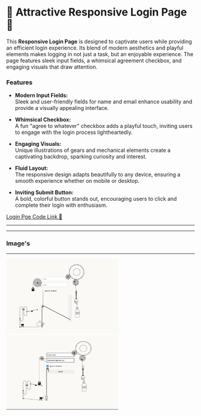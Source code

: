 # 🌟 Attractive Responsive Login Page 🌟

This **Responsive Login Page** is designed to captivate users while providing an efficient login experience. Its blend of modern aesthetics and playful elements makes logging in not just a task, but an enjoyable experience. The page features sleek input fields, a whimsical agreement checkbox, and engaging visuals that draw attention.

### Features

- **Modern Input Fields:**  
  Sleek and user-friendly fields for name and email enhance usability and provide a visually appealing interface.

- **Whimsical Checkbox:**  
  A fun "agree to whatever" checkbox adds a playful touch, inviting users to engage with the login process lightheartedly.

- **Engaging Visuals:**  
  Unique illustrations of gears and mechanical elements create a captivating backdrop, sparking curiosity and interest.

- **Fluid Layout:**  
  The responsive design adapts beautifully to any device, ensuring a smooth experience whether on mobile or desktop.

- **Inviting Submit Button:**  
  A bold, colorful button stands out, encouraging users to click and complete their login with enthusiasm.


[Login Pge Code Link 🔗 ](https://github.com/programmingpioneer/Login-Page-s-/tree/d46df5a110a295a803b3842aeb55ddac30d4ff8b/Responsive%20Login%20Page)
  

<hr><hr>

### Image's

<hr>
<img src="https://github.com/programmingpioneer/Login-Page-s-/blob/c8a243b0fbb49ecd776d4ddcdad61a71f2aa8587/Responsive%20Login%20Page/Output.png" width="300" height="200" />
<img src="https://github.com/programmingpioneer/Login-Page-s-/blob/8faec7571821c1fe41dbe65d076c4d424d55c973/Responsive%20Login%20Page/CodeOutput.png" width="300" height="200" />
